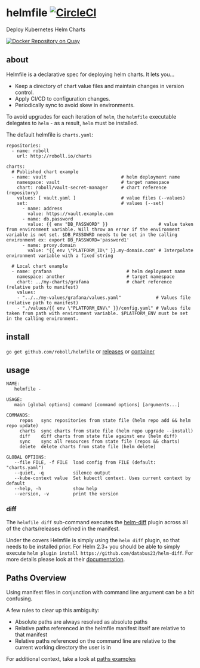 # helmfile [![CircleCI](https://circleci.com/gh/roboll/helmfile.svg?style=svg)](https://circleci.com/gh/roboll/helmfile)

Deploy Kubernetes Helm Charts

[![Docker Repository on Quay](https://quay.io/repository/roboll/helmfile/status "Docker Repository on Quay")](https://quay.io/repository/roboll/helmfile)

## about

Helmfile is a declarative spec for deploying helm charts. It lets you...

* Keep a directory of chart value files and maintain changes in version control.
* Apply CI/CD to configuration changes.
* Periodically sync to avoid skew in environments.

To avoid upgrades for each iteration of `helm`, the `helmfile` executable delegates to `helm` - as a result, `helm` must be installed.

The default helmfile is `charts.yaml`:

```
repositories:
  - name: roboll
    url: http://roboll.io/charts

charts:
  # Published chart example
  - name: vault                            # helm deployment name
    namespace: vault                       # target namespace
    chart: roboll/vault-secret-manager     # chart reference (repository)
    values: [ vault.yaml ]                 # value files (--values)
    set:                                   # values (--set)
      - name: address
        value: https://vault.example.com
      - name: db.password
        value: {{ env "DB_PASSWORD" }}                   # value taken from environment variable. Will throw an error if the environment variable is not set. $DB_PASSOWRD needs to be set in the calling environment ex: export DB_PASSWORD='password1'
      - name: proxy.domain
        value: "{{ env \"PLATFORM_ID\" }}.my-domain.com" # Interpolate environment variable with a fixed string

  # Local chart example
  - name: grafana                            # helm deployment name
    namespace: another                       # target namespace
    chart: ../my-charts/grafana              # chart reference (relative path to manifest)
    values:
    - "../../my-values/grafana/values.yaml"             # Values file (relative path to manifest)
    - "./values/{{ env \"PLATFORM_ENV\" }}/config.yaml" # Values file taken from path with environment variable. $PLATFORM_ENV must be set in the calling environment.

```

## install

`go get github.com/roboll/helmfile` or [releases](https://github.com/roboll/helmfile/releases) or [container](https://quay.io/roboll/helmfile)


## usage

```
NAME:
   helmfile -

USAGE:
   main [global options] command [command options] [arguments...]

COMMANDS:
     repos   sync repositories from state file (helm repo add && helm repo update)
     charts  sync charts from state file (helm repo upgrade --install)
     diff    diff charts from state file against env (helm diff)
     sync    sync all resources from state file (repos && charts)
     delete  delete charts from state file (helm delete)

GLOBAL OPTIONS:
   --file FILE, -f FILE  load config from FILE (default: "charts.yaml")
   --quiet, -q           silence output
   --kube-context value  Set kubectl context. Uses current context by default
   --help, -h            show help
   --version, -v         print the version
```

### diff

The `helmfile diff` sub-command executes the [helm-diff](https://github.com/databus23/helm-diff) plugin across all of
the charts/releases defined in the manifest.

Under the covers Helmfile is simply using the `helm diff` plugin, so that needs to be installed prior.  For Helm 2.3+
you should be able to simply execute `helm plugin install https://github.com/databus23/helm-diff`. For more details
please look at their [documentation](https://github.com/databus23/helm-diff#helm-diff-plugin).


## Paths Overview
Using manifest files in conjunction with command line argument can be a bit confusing.  

A few rules to clear up this ambiguity: 

- Absolute paths are always resolved as absolute paths
- Relative paths referenced *in* the helmfile manifest itself are relative to that manifest
- Relative paths referenced on the command line are relative to the current working directory the user is in

For additional context, take a look at [paths examples](PATHS.md)
